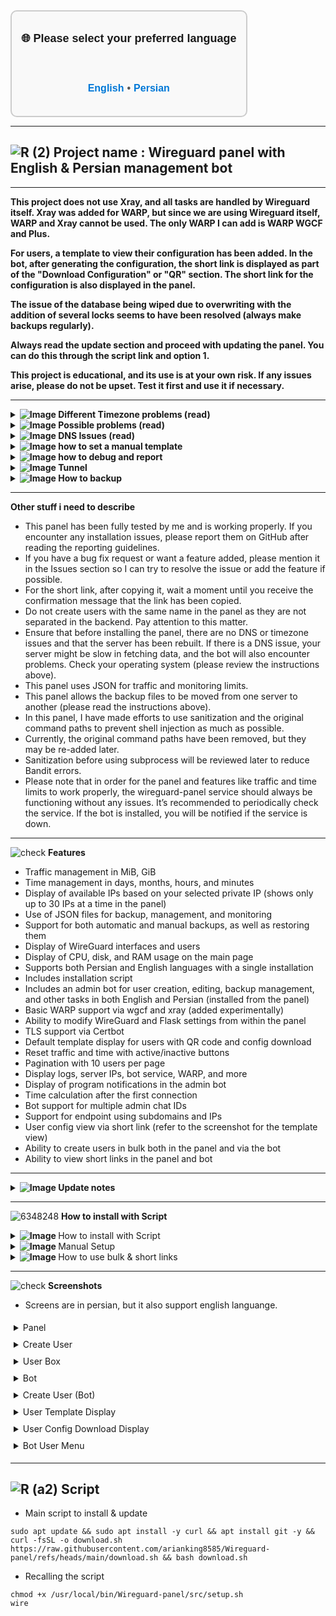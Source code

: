 <div align="center" style="font-family: Arial, sans-serif; font-size: 18px; font-weight: bold; border: 2px solid #ccc; border-radius: 10px; padding: 15px; background-color: #f9f9f9; display: inline-block; line-height: 1.2;">

🌐 Please select your preferred language

<br>

<a href="https://github.com/arianking8585/Wireguard-panel/blob/main/README-en.md" style="font-size: 16px; font-weight: bold; text-decoration: none; color: #0078d7;">English</a>
<span style="font-size: 16px; color: #555;">•</span>
<a href="https://github.com/arianking8585/Wireguard-panel/blob/main/README.md" style="font-size: 16px; font-weight: bold; text-decoration: none; color: #0078d7;">Persian</a>

</div>

------------------------
![R (2)](https://github.com/Azumi67/PrivateIP-Tunnel/assets/119934376/a064577c-9302-4f43-b3bf-3d4f84245a6f)
Project name : Wireguard panel with English & Persian management bot
---------------------------------------------------------------
----------------------------------

**This project does not use Xray, and all tasks are handled by Wireguard itself. Xray was added for WARP, but since we are using Wireguard itself, WARP and Xray cannot be used. The only WARP I can add is WARP WGCF and Plus.**

**For users, a template to view their configuration has been added. In the bot, after generating the configuration, the short link is displayed as part of the "Download Configuration" or "QR" section. The short link for the configuration is also displayed in the panel.**

**The issue of the database being wiped due to overwriting with the addition of several locks seems to have been resolved (always make backups regularly).**

**Always read the update section and proceed with updating the panel. You can do this through the script link and option 1.**

**This project is educational, and its use is at your own risk. If any issues arise, please do not be upset. Test it first and use it if necessary.**

--------

 <div align="left">
  <details>
    <summary><strong><img src="https://github.com/user-attachments/assets/bf3c8113-cdd1-4c57-a744-796d7530d565" alt="Image"> Different Timezone problems (read)</strong></summary>

------------------------------------ 

- If you have installed an optimizer and the time and usage calculation stops, it is likely due to two conflicting timezones in your system. Until this is resolved, the issue will not be fixed.
- You need to use the following commands to synchronize your timezone and local time.
- After syncing, you should reset the panel.
  
```
cat /etc/timezone
you should see something like this : Etc/UTC, Europe/Berlin
ls -l /etc/localtime
you will see something like this :  /usr/share/zoneinfo/Europe/Berlin
there is a difference between then and it should be fixed 
echo "Europe/Berlin" | sudo tee /etc/timezone
sudo dpkg-reconfigure -f noninteractive tzdata
cat /etc/timezone
ls -l /etc/localtime
make sure that both of timezone are similar.
timedatectl
you are good to go, reset the wireguard panel
```

------------------------------------ 

  </details>
</div>
 <div align="left">
  <details>
    <summary><strong><img src="https://github.com/user-attachments/assets/0ddf06f0-04c1-4d5a-bbb8-d784015e93d2" alt="Image"> Possible problems (read)</strong></summary>

------------------------------------ 

  - If your server has DNS issues, first resolve those or use a server and OS that do not have such issues. You can even remove the DNS settings from the Wireguard configuration.
  - It is recommended to use Debian 12. I didn't have any issues on Debian 12 and AMD.
  - Do not create two users with the same name on the same interface.
  - Always check the logs if you encounter any issues, or change the debug option in `config.yaml` to true.
  - If your service stops working after a reset, the issue is likely with the virtual environment. The `venv` folder is located in `/usr/local/bin/Wireguard-panel/src`. Fix the issue there.
  - If you are using an OS that has issues with `iproute` and `wireguard-tools`, make sure those issues are resolved. This panel uses the main command paths located in `/sbin`. Below are some examples. If this becomes too troublesome, let me know, and I can remove the main path to fix the issue. However, this shouldn't cause problems on most OS.
  - For now, I have removed the main command paths, and this will be reviewed in Bandit to see what happens later.
  - You should note that I have not tested the panel on mobile devices. You may encounter issues, so it is recommended to connect using a computer or use the bot on mobile.
  - Start your WireGuard configuration from `wg0.conf` and avoid using random names.
  - Don’t forget your username and password, and make sure to use the "Remember Me" option.
  - Be sure to check your installed OS for such issues, as the panel will not work if those problems exist.
  - If others wish, they can test other OS versions and add them to the panel.
  - The panel will not cause interference with your tunnel. Use local IPs along with the tunnel. Make sure to clear the cache and data storage on your mobile client, as the tunnel may not work in such cases.
  - Use local IPs if there are restrictions on your server. For example, Geneve - Local Script Link: https://github.com/Azumi67/6TO4-GRE-IPIP-SIT
  - After updating the panel, always reset the panel. The update process is to run the script with option 10, or download the script and execute it on the server with option 1. After the update finishes, please reset both the panel and the bot.
  

------------------------------------ 

  </details>
</div>

 <div align="left">
  <details>
    <summary><strong><img src="https://github.com/user-attachments/assets/0ddf06f0-04c1-4d5a-bbb8-d784015e93d2" alt="Image"> DNS Issues (read)</strong></summary>

------------------------------------ 

- If your server has DNS issues, both the panel's performance will degrade and the bot will stop working. I have removed the DNS section from the script.
- If your server has DNS issues, you can use an optimizer.
- On Debian 12 and Ubuntu 24 servers, you can use the following commands:

<div align="left">
  
```
sudo nano /etc/systemd/resolved.conf
## add these inside it##
[Resolve]
DNS=1.1.1.1 8.8.8.8
FallbackDNS=1.0.0.1 8.8.4.4
### now Ctrl + x , y to save ###

sudo systemctl restart systemd-resolved
sudo rm /etc/resolv.conf
sudo ln -s /run/systemd/resolve/resolv.conf /etc/resolv.conf
cat /etc/resolv.conf

```
- If your /etc/resolv.conf configuration is reset every few minutes, you can use a cron job to handle this.

```
crontab -e
* * * * * echo -e "nameserver 1.1.1.1\nnameserver 1.0.0.1" > /etc/resolv.conf

```

- If your issue is not resolved even after using the optimizer, clearing WireGuard's DNS, using systemd-resolve, and setting up a cron job, you should consider changing your server. Preferably, use Debian 12 AMD.
- I haven’t encountered any issues on the DigitalOcean servers I’ve tested so far.


------------------------------------ 

</details>
</div>

 <div align="left">
  <details>
    <summary><strong><img src="https://github.com/user-attachments/assets/79ca8970-1e05-4e60-bc7c-aa12f3573bbc" alt="Image"> how to set a manual template</strong></summary>

------------------------------------ 
- In the Peers section, there is a default template. You can use your own custom template.
- Create a template with dimensions of 430 by 500 and place it in the directory `/usr/local/bin/Wireguard-panel/src/static/images` with the name `template.jpg`.
- Reset the panel. From now on, your custom template will be displayed.

------------------------------------ 

</details>
</div>

 <div align="left">
  <details>
    <summary><strong><img src="https://github.com/user-attachments/assets/dbbc44c0-06c0-405d-80f8-fb8c3a79a874" alt="Image"> how to debug and report</strong></summary>

------------------------------------ 

- If you had a problem, you can use these commands to find them and report or fix it by yourself.
  
```
systemctl status wireguard-panel
systemctl stop wireguard-panel
---------------------------------------
## change debug=false >> debug=true

nano /usr/local/bin/Wireguard-panel/src/config.yaml
/usr/local/bin/Wireguard-panel/src/venv/bin/python3 /usr/local/bin/Wireguard-panel/src/app.py
```
  
- for bot, it is the same
  
```
systemctl status telegram-bot-en
systemctl stop telegram-bot-en
/usr/local/bin/Wireguard-panel/src/venv/bin/python /usr/local/bin/Wireguard-panel/src/telegram/robot.py

```
 
- after the problem is fixed, just reset the wireguard panel

---------------

</details>
</div>


 <div align="left">
  <details>
    <summary><strong><img src="https://github.com/user-attachments/assets/1bd45cc6-b800-40b1-a94d-03ed1dac6ce5" alt="Image"> Tunnel</strong></summary>

------------------------------------ 
- I personally use a local IP with my own port forwarding program (for personal use): https://github.com/Azumi67/proxyforwarder
- You can use local IP and dokodemo as well.
- Port forwarding might not be useful for your case. Therefore, you can use reverse proxies like frp, backhaul, or even tunnels like udp2raw and Chisel.
- For local IP, you can use this script: https://github.com/Azumi67/6TO4-GRE-IPIP-SIT
- If you still face issues, you should do a few things. Test the tunnel with the optimizer and also keep an eye on the ufw firewall.
- Be aware that sometimes the WireGuard client on your computer or mobile can cause 92B to get stuck. Restart your computer and clear the date storage and cache on your mobile.
- If you still have issues, you should change your external server. After that, your problem should be solved.
- Most of the WireGuard tunnel issues are summarized in these points.



</details>
</div>
<div align="left">
  <details>
    <summary><strong><img src="https://github.com/user-attachments/assets/5ca10d06-15c9-45b6-99d0-498bf4e80c9c" alt="Image"> How to backup</strong></summary>

------------------------------------ 
- Create a manual backup from the panel or bot. This will be saved as manualbackup.zip in the backups folder.
- This file backs up the contents of the wg interface and the database.
- If you install the panel again, place this file in the backups folder and restore it using the bot or the panel. There is an option with this name in both the panel and the bot.
- Another method for restoring user backups is to open this zip file and copy the contents of wg0.conf or wg1.conf into the /etc/wireguard folder, and the db folder into /usr/local/bin/Wireguard-panel/src/db.
- Alternatively, you can copy the entire panel to your computer. It’s better to test these methods beforehand so you are familiar with how they work.
- After restoring the backup, you must restart the panel service (wireguard-panel) and the bot. All interfaces must also be disabled and re-enabled once.
- Make backups reguraly.



</details>
</div>

-------------------

**Other stuff i need to describe**

- This panel has been fully tested by me and is working properly. If you encounter any installation issues, please report them on GitHub after reading the reporting guidelines.
- If you have a bug fix request or want a feature added, please mention it in the Issues section so I can try to resolve the issue or add the feature if possible.
- For the short link, after copying it, wait a moment until you receive the confirmation message that the link has been copied.
- Do not create users with the same name in the panel as they are not separated in the backend. Pay attention to this matter.
- Ensure that before installing the panel, there are no DNS or timezone issues and that the server has been rebuilt. If there is a DNS issue, your server might be slow in fetching data, and the bot will also encounter problems. Check your operating system (please review the instructions above).
- This panel uses JSON for traffic and monitoring limits.
- This panel allows the backup files to be moved from one server to another (please read the instructions above).
- In this panel, I have made efforts to use sanitization and the original command paths to prevent shell injection as much as possible.
- Currently, the original command paths have been removed, but they may be re-added later.
- Sanitization before using subprocess will be reviewed later to reduce Bandit errors.
- Please note that in order for the panel and features like traffic and time limits to work properly, the wireguard-panel service should always be functioning without any issues. It’s recommended to periodically check the service. If the bot is installed, you will be notified if the service is down.



----------------------------------

![check](https://github.com/Azumi67/PrivateIP-Tunnel/assets/119934376/13de8d36-dcfe-498b-9d99-440049c0cf14)
**Features**

- Traffic management in MiB, GiB
- Time management in days, months, hours, and minutes
- Display of available IPs based on your selected private IP (shows only up to 30 IPs at a time in the panel)
- Use of JSON files for backup, management, and monitoring
- Support for both automatic and manual backups, as well as restoring them
- Display of WireGuard interfaces and users
- Display of CPU, disk, and RAM usage on the main page
- Supports both Persian and English languages with a single installation
- Includes installation script
- Includes an admin bot for user creation, editing, backup management, and other tasks in both English and Persian (installed from the panel)
- Basic WARP support via wgcf and xray (added experimentally)
- Ability to modify WireGuard and Flask settings from within the panel
- TLS support via Certbot
- Default template display for users with QR code and config download
- Reset traffic and time with active/inactive buttons
- Pagination with 10 users per page
- Display logs, server IPs, bot service, WARP, and more
- Display of program notifications in the admin bot
- Time calculation after the first connection
- Bot support for multiple admin chat IDs
- Support for endpoint using subdomains and IPs
- User config view via short link (refer to the screenshot for the template view)
- Ability to create users in bulk both in the panel and via the bot
- Ability to view short links in the panel and bot


-------
  <div align="left">
  <details>
    <summary><strong><img src="https://github.com/Azumi67/Rathole_reverseTunnel/assets/119934376/3cfd920d-30da-4085-8234-1eec16a67460" alt="Image"> Update notes</strong></summary>
  
------------------------------------ 

- The Persian and English bots have been updated to support compact mode menus.
- The update script has been modified to trigger with the `wire` command.
- Updated `app.py` for redirecting the registration page to login if a username and password exist (thanks to opiran for mentioning this).
- Updated `script-fa.js` to fix the issue of refreshing the peer list when filters are active.
- The issue with the panel not loading due to the addition of the `pytz` module has been fixed.
- The main command paths have been removed temporarily, and this topic is considered for review in Bandit to see how it evolves.
- The update script now supports panel updates via either `download.sh` or `wire` (added experimentally).
- For the bot: Only the admin chat ID will have access to the bot.
- For the bot: Peer creation information has been made more complete, with `mtu` added.
- For the bot: The "first usage" section calculates time after the first connection.
- For the bot: Fixed the `mtu` issue in the settings.
- The update now supports multiple admin chat IDs. Use commas, like `674565756, 6545675`.
- The update adds support for subdomains instead of using an IP.
- The `telegram.yaml` file has been updated for encryption.
- An update has been added for disabling/enabling notifications based on the health status of `app.py`.
- Pagination has been updated to avoid returning to the first page.
- The issue with the Persian bot disappearing has been fixed.
- The `keepalive` feature has been added to the bot.
- The update for available IPs in the bot now works correctly, showing available IPs.
- Timezone update has been implemented in `app.py`.
- The issue with deleting peers from the main page has been fixed.
- `app.py` has been updated to monitor traffic so that usage doesn’t reset after server reboot.
- Mismatches in the JSON file have been fixed.
- The issue with resetting and not editing interfaces other than the default has been resolved.
- The bot now includes additional information for downloading config files and QR codes.
- The script update ensures that your templates won't be overwritten. Update via the script inside GitHub (make sure to reset the panel and bot after updating).
- The bot now correctly resets traffic and usage.
- The bot will display the contents of the `conf` file underneath it.
- Temporarily added `tmp` before saving to the JSON files and locked the monitor and decrement functions to see if this resolves the issue of JSON files being deleted.
- An update has been added to prevent showing users from an interface when pagination is used.
- A checkbox has been added for activation when `geosites` are present.
- A lock has been added to all paths that write the JSON file to ensure the proper sequence of commands (may take time due to the lock).
- The update for blocking users after expiration now works correctly.
- The config view template for users has been added. After creating the config in the bot, the short link to the config will be visible in the config download or QR section. It will be shown separately in both.
- Fixed issues with short links and the time not displaying correctly in the template.
- Fixed the issue with user display limits.
- Updated the template to properly show remaining time and volume.
- Pagination update: Added transition animation for the WireGuard config and pagination.
- Added an update for deletion: If a user isn’t found on the page, it returns to the previous page. If the user is found, it stays on the same page. The same applies to editing a user.
- The toggle peer update now resets traffic properly, by first deleting the public key before adding it again. Previously, traffic was reset but didn’t work with toggle peer.
- Update for the panel and bot to support bulk user creation. A `-1` is appended to each user’s name.
- The update for the short link in the panel allows users to copy their short link if available. Wait a moment to receive the confirmation message in the panel after copying.



</details>
</div>

----------------------

![6348248](https://github.com/Azumi67/PrivateIP-Tunnel/assets/119934376/398f8b07-65be-472e-9821-631f7b70f783)
**How to install with Script**
 <div align="left">
  <details>
    <summary><strong><img src="https://github.com/Azumi67/Rathole_reverseTunnel/assets/119934376/fcbbdc62-2de5-48aa-bbdd-e323e96a62b5" alt="Image"> </strong>How to install with Script</summary>

------------------------------------ 

- Run the script first
 
```
sudo apt update && sudo apt install -y curl && apt install git -y && curl -fsSL -o download.sh https://raw.githubusercontent.com/arianking8585/Wireguard-panel/refs/heads/main/download.sh && bash download.sh
```


<p align="left">
  <img src="https://github.com/user-attachments/assets/3c70376b-330b-4ffe-b8f2-60ed18f80a30" alt="Image" />
</p>


- First install everything until you reach number 4

<p align="left">
  <img src="https://github.com/user-attachments/assets/9a7379c1-f19d-491d-847d-de5342f2c218" alt="Image" />
</p>

- First, enter the port for your panel, and adjust other settings based on available resources if necessary, or proceed with the default settings to the next step.
- Enter the program's password key.
- If you need TLS, enter "yes"; if you don't need it, enter "No" to use without TLS.
- If you enter "yes" for TLS, you will need to provide your subdomain and email. Make sure that your subdomain's DNS is correctly linked to your server's IP.
- If you encounter installation issues, manually install Certbot and then return to this step.
- If you're not using TLS, your dashboard address will be `http://publicip:port/home`; if using TLS, it will be `https://subdomain:port/home`.

<p align="left">
  <img src="https://github.com/user-attachments/assets/5f861a94-bb47-4cd2-82ef-cf8c6d78a85c" alt="Image" />
</p>

- The next step is setting up the WireGuard configuration.
- Always start with the `wg0` configuration, followed by `wg1` and `wg2`.
- The private IP should be version 4, and there is no need for an IPv6 address.
- Enter the port and other required details.
- If you are using a firewall, make sure to open the port and the private IP range.

<p align="left">
  <img src="https://github.com/user-attachments/assets/c4ce3873-ebd3-435e-8a66-d66a9cf9f260" alt="Image" />
</p>

- This step is for instructional purposes and is only done after installing the script and inside the panel. Please note that to use the bot in English, first change the panel's language to English, then install the bot. The same applies for Persian.
- You can install the bot from within the panel. As seen in the screenshot, enter the bot token you received from @BotFather.
- The address of the page will depend on whether you're using TLS or not. If you're not using TLS, it should be `http://publicip:port`, and if you're using TLS, it should be `https://subdomain:port`.
- The next section is the API key that you received from the panel.
- The next section is the admin chat ID of the bot you created inside BotFather. You can find this by using @userinfobot to get your bot's ID.
- To add multiple admin chat IDs, just enter them separated by commas, like this: `676676767, 67676767` (use commas as shown).
- Please use only one bot, either Persian or English.
- Then, install options 6 and 7 of the script, and your panel will be ready.
- On the main page, you'll see your dashboard address.


------------------

  </details>
</div>  

 <div align="left">
  <details>
    <summary><strong><img src="https://github.com/Azumi67/Rathole_reverseTunnel/assets/119934376/fcbbdc62-2de5-48aa-bbdd-e323e96a62b5" alt="Image"> </strong>Manual Setup</summary>

------------------------------------ 


<div align="left">
  
```
sudo apt update && sudo apt install git -y
cd /usr/local/bin
sudo git clone https://github.com/arianking8585/Wireguard-panel.git
cd /usr/local/bin/Wireguard-panel

sudo apt install -y python3 python3-pip python3-venv git redis nftables iptables wireguard-tools iproute2 \
    fonts-dejavu certbot curl software-properties-common wget

sudo systemctl enable redis-server.service
sudo systemctl start redis-server.service
sudo systemctl status redis-server.service

# creating env

python3 --version
sudo apt update && sudo apt install python3 python3-pip python3-venv
python3 -m venv /usr/local/bin/Wireguard-panel/src/venv
source /usr/local/bin/Wireguard-panel/src/venv/bin/activate
pip install --upgrade pip
pip install python-dotenv python-telegram-bot aiohttp matplotlib qrcode "python-telegram-bot[job-queue]" pyyaml flask-session Flask SQLAlchemy Flask-Limiter Flask-Bcrypt Flask-Caching jsonschema psutil pytz requests pynacl apscheduler redis werkzeug jinja2 fasteners gunicorn pexpect cryptography Pillow arabic-reshaper python-bidi

sudo apt-get install -y libsystemd-dev
deactivate

# permissions

chmod 644 /usr/local/bin/Wireguard-panel/src/config.yaml
chmod -R 600 /usr/local/bin/Wireguard-panel/src/db
chmod -R 700 /usr/local/bin/Wireguard-panel/src/backups
chmod 644 /usr/local/bin/Wireguard-panel/src/telegram/telegram.yaml
chmod 644 /usr/local/bin/Wireguard-panel/src/telegram/config.json
chmod 644 /usr/local/bin/Wireguard-panel/src/install_progress.json
chmod 644 /usr/local/bin/Wireguard-panel/src/api.json
chmod 744 /usr/local/bin/Wireguard-panel/src/install_telegram.sh
chmod 744 /usr/local/bin/Wireguard-panel/src/install_telegram-fa.sh
chmod -R 644 /usr/local/bin/Wireguard-panel/src/static/fonts
chmod -R 644 /usr/local/bin/Wireguard-panel/src/telegram/static/fonts
chmod -R 755 /etc/wireguard

```

- Flask & gunicorn configuration :

```
nano /usr/local/bin/Wireguard-panel/src/config.yaml

###
flask:
  port: 8443
  tls: true
  cert_path: "/etc/letsencrypt/live/subdomain.com/fullchain.pem"
  key_path: "/etc/letsencrypt/live/subdomain.com/privkey.pem"
  secret_key: "azumi"
  debug: false

gunicorn:
  workers: 2
  threads: 1
  loglevel: "info"
  timeout: 120
  accesslog: ""
  errorlog: ""

wireguard:
  config_dir: "/etc/wireguard"
##

```

- Wireguard configuration :

```
nano /etc/wireguard/wg0.conf

##
[Interface]
Address = 166.66.66.1/25
ListenPort = 20821
PrivateKey = aBY+lbhuOlBknLDDi2MbI11LZKEDGOSsvIbWQDuCSX0=
MTU = 1380
DNS = 1.1.1.1

PostUp = iptables -I INPUT -p udp --dport 20821 -j ACCEPT
PostUp = iptables -I FORWARD -i eth0 -o wg0 -j ACCEPT
PostUp = iptables -I FORWARD -i wg0 -j ACCEPT
PostUp = iptables -t nat -A POSTROUTING -o eth0 -j MASQUERADE

PostDown = iptables -D INPUT -p udp --dport 20821 -j ACCEPT
PostDown = iptables -D FORWARD -i eth0 -o wg0 -j ACCEPT
PostDown = iptables -D FORWARD -i wg0 -j ACCEPT
PostDown = iptables -t nat -D POSTROUTING -o eth0 -j MASQUERADE

##

Commands for generating private & pub key :
wg genkey | tee privatekey
cat privatekey | wg pubkey > publickey


```

- Wireguard panel service
```
nano /etc/systemd/system/wireguard-panel.service

##
[Unit]
Description=Wireguard Panel
After=network.target

[Service]
User=root
WorkingDirectory=/usr/local/bin/Wireguard-panel/src
ExecStart=/usr/local/bin/Wireguard-panel/src/venv/bin/python3 /usr/local/bin/Wireguard-panel/src/app.py
Restart=always
Environment=PATH=/usr/local/bin/Wireguard-panel/src/venv/bin:/usr/local/sbin:/usr/local/bin:/usr/sbin:/usr/bin:/sbin:/bin
Environment=LANG=en_US.UTF-8
Environment=LC_ALL=en_US.UTF-8

[Install]
WantedBy=multi-user.target

##
```
------------------------------------ 

  </details>
</div>  
<div align="left">
  <details>
    <summary><strong><img src="https://github.com/Azumi67/Rathole_reverseTunnel/assets/119934376/fcbbdc62-2de5-48aa-bbdd-e323e96a62b5" alt="Image"> </strong>How to use bulk & short links</summary>

------------------------------------ 

- To create a user, follow the same process as before, but at the bottom, check the "Add in bulk" box and enter the number of users (should not exceed 50, for example, 10 is good).
- First, give the username, for example, "azumi," then select the user's private IP, and choose the other options as before. Make sure to check the "Add in bulk" box and specify the number of users.
- To display the short link, click on the link and wait for the confirmation message. If the short link exists, you will receive a "success" message.
- The same applies for the bot.
- Click on "bulk," then enter the number of users and the name.


------------------------------------ 

  </details>
</div>  

---------------
![check](https://github.com/user-attachments/assets/723872d1-1594-4d31-b48b-2b1c41adfaa9)
**Screenshots**

- Screens are in persian, but it also support english languange.

<div style="direction: ltr; text-align: left;">
  <details>
    <summary style="font-size: 14px; padding: 5px;">Panel</summary>
    <p style="margin: 0; text-align: left;">
     <p align="left">
      <img src="https://github.com/user-attachments/assets/cb754472-6a4a-4511-acde-b037737b600f" alt="menu screen" style="max-width: 100px; height: auto;" />
    </p>
  </details>

  <details>
    <summary style="font-size: 14px; padding: 5px;">Create User</summary>
    <p style="margin: 0; text-align: left;">
     <p align="left">
      <img src="https://github.com/user-attachments/assets/d8b799b5-8825-4079-bfbb-e68c9fa1c7c5" alt="menu screen" style="max-width: 100px; height: auto;" />
    </p>
  </details>

  <details>
    <summary style="font-size: 14px; padding: 5px;">User Box</summary>
    <p style="margin: 0; text-align: left;">
     <p align="left">
      <img src="https://github.com/user-attachments/assets/ec328904-6e78-4536-a08b-600f3a0c6a64" alt="menu screen" style="max-width: 100px; height: auto;" />
    </p>
  </details>

  <details>
    <summary style="font-size: 14px; padding: 5px;">Bot</summary>
    <p style="margin: 0; text-align: left;">
     <p align="left">
      <img src="https://github.com/user-attachments/assets/33a595b4-8667-4507-a181-764101d6924f" alt="menu screen" style="max-width: 100px; height: auto;" />
    </p>
  </details>

  <details>
    <summary style="font-size: 14px; padding: 5px;">Create User (Bot)</summary>
    <p style="margin: 0; text-align: left;">
     <p align="left">
      <img src="https://github.com/user-attachments/assets/dc478252-de84-4173-9aa8-9233385dbdbd" alt="menu screen" style="max-width: 100px; height: auto;" />
    </p>
  </details>

  <details>
    <summary style="font-size: 14px; padding: 5px;">User Template Display</summary>
    <p style="margin: 0; text-align: left;">
     <p align="left">
      <img src="https://github.com/user-attachments/assets/926d9ee2-fa13-46a4-a998-5b60080e15c2" alt="menu screen" style="max-width: 100px; height: auto;" />
    </p>
  </details>

  <details>
    <summary style="font-size: 14px; padding: 5px;">User Config Download Display</summary>
    <p style="margin: 0; text-align: left;">
     <p align="left">
      <img src="https://github.com/user-attachments/assets/81692c7b-d042-4d09-a1f3-bb1302e24395" alt="menu screen" style="max-width: 100px; height: auto;" />
    </p>
  </details>

  <details>
    <summary style="font-size: 14px; padding: 5px;">Bot User Menu</summary>
    <p style="margin: 0; text-align: left;">
     <p align="left">
      <img src="https://github.com/user-attachments/assets/c8fd5c11-74a9-4393-8977-3431e4f76f73" alt="menu screen" style="max-width: 100px; height: auto;" />
    </p>
  </details>
</div>



-----------------------------------------------------

![R (a2)](https://github.com/Azumi67/PrivateIP-Tunnel/assets/119934376/716fd45e-635c-4796-b8cf-856024e5b2b2)
**Script**
----------------

- Main script to install & update

```
sudo apt update && sudo apt install -y curl && apt install git -y && curl -fsSL -o download.sh https://raw.githubusercontent.com/arianking8585/Wireguard-panel/refs/heads/main/download.sh && bash download.sh

```

- Recalling the script

```
chmod +x /usr/local/bin/Wireguard-panel/src/setup.sh
wire
```
